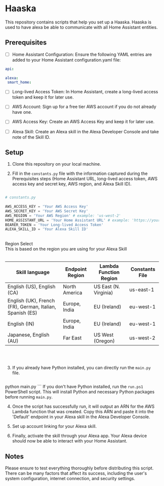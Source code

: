 
#   Haaska

This repository contains scripts that help you set up a Haaska.
Haaska is used to have alexa be able to communicate with all Home Assistant entities.

## Prerequisites

 - [ ] Home Assistant Configuration: Ensure the following YAML entries
       are added to your Home Assistant configuration.yaml file:
       
 ```yaml
api:
       
alexa:   
  smart_home: 
 ```
 
 - [ ] Long-lived Access Token: In Home Assistant, create a long-lived
       access token and keep it for later use.

    

 - [ ] AWS Account: Sign up for a free tier AWS account if you do not
       already have one.

    

 - [ ] AWS Access Key: Create an AWS Access Key and keep it for later
       use.

    

 - [ ] Alexa Skill: Create an Alexa skill in the Alexa Developer Console
       and take note of the Skill ID.

    

## Setup

1.  Clone this repository on your local machine.
    
2.  Fill in the `constants.py` file with the information captured during the Prerequisites steps (Home Assistant URL, long-lived access token, AWS access key and secret key, AWS region, and Alexa Skill ID).
    
 ```py
    
# constants.py
    
AWS_ACCESS_KEY = 'Your AWS Access Key'
AWS_SECRET_KEY = 'Your AWS Secret Key'
AWS_REGION = 'Your AWS Region' # example: 'us-west-2'
HOME_ASSISTANT_URL = 'Your Home Assistant URL' # example: 'https://your-home-assistant-url.com'
BEARER_TOKEN = 'Your Long-lived Access Token'
ALEXA_SKILL_ID = 'Your Alexa Skill ID'
```
<br>
Region Select<br>
This is based on the region you are using for your Alexa Skill
<br>

<br>

| Skill language                                             |  Endpoint Region               |  Lambda Function Region |   Constants File |
|------------------------------------------------------------|--------------------------------|-------------------------|------------------|
|  English (US), English (CA)                                |  North America                 |  US East (N. Virginia)  |  us-east-1       |
|  English (UK), French (FR), German, Italian, Spanish (ES)  |  Europe, India                 | EU (Ireland)            |  eu-west-1       |
|  English (IN)                                              | Europe, India                  | EU (Ireland)            |  eu-west-1       |
|  Japanese, English (AU)                                    |  Far East                      | US West (Oregon)        |   us-west-2      |


<br>
<br>


3.  If you already have Python installed, you can directly run the `main.py` file.
    
    ```bash
python main.py
    ```
    If you don't have Python installed, run the `run.ps1` PowerShell script. 
    This will install Python and necessary Python packages before running `main.py`.
    
4.  Once the script has successfully run, it will output an ARN for the AWS Lambda function that was created. Copy this ARN and paste it into the 'Default' endpoint in your Alexa skill in the Alexa Developer Console.
    
5.  Set up account linking for your Alexa skill.
    
6.  Finally, activate the skill through your Alexa app. Your Alexa device should now be able to interact with your Home Assistant.
    

## Notes

Please ensure to test everything thoroughly before distributing this script. There can be many factors that affect its success, including the user's system configuration, internet connection, and security settings.
